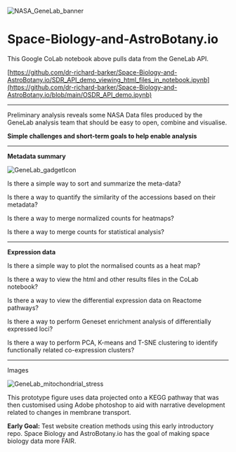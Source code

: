 ![NASA_GeneLab_banner](https://dr-richard-barker.github.io/Space_Biology_and_AstroBotany.io/Images/NASA_GeneLab_banner_v3_scroll_down.jpg "NASA_GeneLab_banner")
# Space-Biology-and-AstroBotany.io

This Google CoLab notebook above pulls data from the GeneLab API.

[https://github.com/dr-richard-barker/Space-Biology-and-AstroBotany.io/SDR_API_demo_viewing_html_files_in_notebook.ipynb](https://github.com/dr-richard-barker/Space-Biology-and-AstroBotany.io/blob/main/OSDR_API_demo.ipynb)

---



Preliminary analysis reveals some NASA Data files produced by the GeneLab analysis team that should be easy to open, combine and visualise. 

**Simple challenges and short-term goals to help enable analysis** 

---

**Metadata summary**

![GeneLab_gadgetIcon](https://dr-richard-barker.github.io/Space_Biology_and_AstroBotany.io/Images/GeneLab_gadgetIcon.png "NASA_GeneLab_Computer")

Is there a simple way to sort and summarize the meta-data? 

Is there a way to quantify the similarity of the accessions based on their metadata?

Is there a way to merge normalized counts for heatmaps?

Is there a way to merge counts for statistical analysis? 


---

**Expression data**

Is there a simple way to plot the normalised counts as a heat map?

Is there a way to view the html and other results files in the CoLab notebook?

Is there a way to view the differential expression data on Reactome pathways?

Is there a way to perform Geneset enrichment analysis of differentially expressed loci? 

Is there a way to perform PCA, K-means and T-SNE clustering to identify functionally related co-expression clusters? 

---

Images

![GeneLab_mitochondrial_stress](https://dr-richard-barker.github.io/Space_Biology_and_AstroBotany.io/Images/DRB_2022_K_transporters_in_space_miriocondira_oxidatiive_phosphorylation.png "GeneLab_mitochondrial_stress")

This prototype figure uses data projected onto a KEGG pathway that was then customised using Adobe photoshop to aid with narrative development related to changes in membrane transport. 


**Early Goal:** Test website creation methods using this early introductory repo.
Space Biology and AstroBotany.io has the goal of making space biology data more FAIR. 
